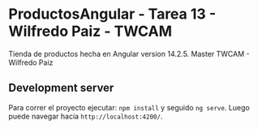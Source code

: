 # ProductosAngular - Tarea 13 - Wilfredo Paiz - TWCAM

Tienda de productos hecha en Angular version 14.2.5.
Master TWCAM - Wilfredo Paiz

## Development server

Para correr el proyecto ejecutar:
`npm install` y seguido `ng serve`. Luego puede navegar hacia `http://localhost:4200/`.
